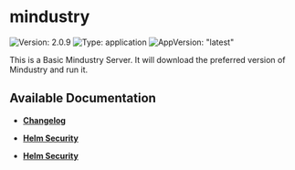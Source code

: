 # mindustry

![Version: 2.0.9](https://img.shields.io/badge/Version-2.0.9-informational?style=flat-square) ![Type: application](https://img.shields.io/badge/Type-application-informational?style=flat-square) ![AppVersion: "latest"](https://img.shields.io/badge/AppVersion-"latest"-informational?style=flat-square)

This is a Basic Mindustry Server. It will download the preferred version of Mindustry and run it.

## Available Documentation

- [**Changelog**](CHANGELOG)

- [**Helm Security**](container-security)

- [**Helm Security**](helm-security)

